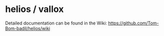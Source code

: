 # helios / vallox

Detailed documentation can be found in the Wiki:
https://github.com/Tom-Bom-badil/helios/wiki
